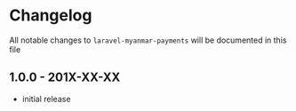 # Changelog

All notable changes to `laravel-myanmar-payments` will be documented in this file

## 1.0.0 - 201X-XX-XX

- initial release
